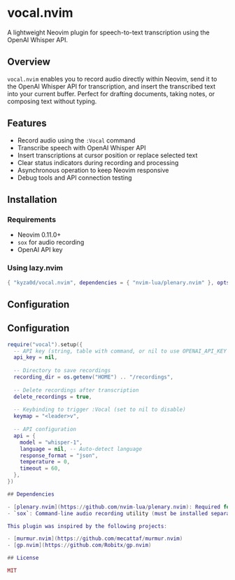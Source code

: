 # vocal.nvim

A lightweight Neovim plugin for speech-to-text transcription using the OpenAI Whisper API.

## Overview

`vocal.nvim` enables you to record audio directly within Neovim, send it to the OpenAI Whisper API for transcription, and insert the transcribed text into your current buffer. Perfect for drafting documents, taking notes, or composing text without typing.

## Features

- Record audio using the `:Vocal` command
- Transcribe speech with OpenAI Whisper API
- Insert transcriptions at cursor position or replace selected text
- Clear status indicators during recording and processing
- Asynchronous operation to keep Neovim responsive
- Debug tools and API connection testing

## Installation

### Requirements

- Neovim 0.11.0+
- `sox` for audio recording
- OpenAI API key

### Using lazy.nvim

```lua
{ "kyza0d/vocal.nvim", dependencies = { "nvim-lua/plenary.nvim" }, opts = {} }
```

## Configuration

## Configuration

```lua
require("vocal").setup({
  -- API key (string, table with command, or nil to use OPENAI_API_KEY env var)
  api_key = nil,
  
  -- Directory to save recordings
  recording_dir = os.getenv("HOME") .. "/recordings",
  
  -- Delete recordings after transcription
  delete_recordings = true,
  
  -- Keybinding to trigger :Vocal (set to nil to disable)
  keymap = "<leader>v",
  
  -- API configuration
  api = {
    model = "whisper-1",
    language = nil, -- Auto-detect language
    response_format = "json",
    temperature = 0,
    timeout = 60,
  },
})

## Dependencies

- [plenary.nvim](https://github.com/nvim-lua/plenary.nvim): Required for asynchronous operations
- `sox`: Command-line audio recording utility (must be installed separately)

This plugin was inspired by the following projects:

- [murmur.nvim](https://github.com/mecattaf/murmur.nvim)
- [gp.nvim](https://github.com/Robitx/gp.nvim)

## License

MIT
